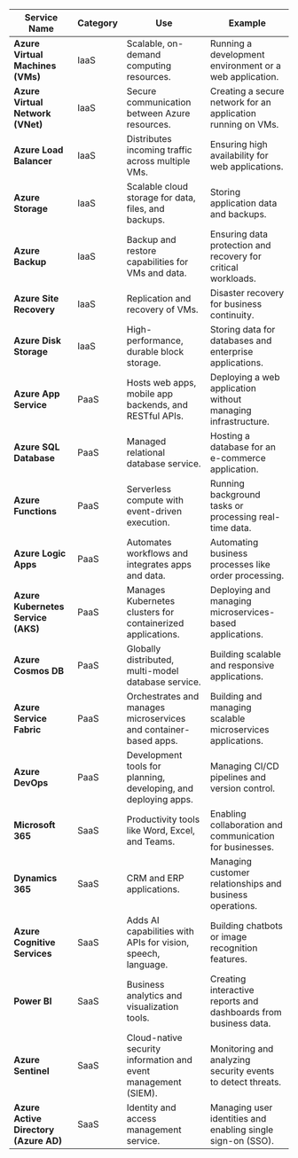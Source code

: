 | **Service Name**                  | **Category** | **Use**                                                        | **Example**                                                    |
|-----------------------------------|--------------|----------------------------------------------------------------|----------------------------------------------------------------|
| **Azure Virtual Machines (VMs)**  | IaaS         | Scalable, on-demand computing resources.                       | Running a development environment or a web application.        |
| **Azure Virtual Network (VNet)**  | IaaS         | Secure communication between Azure resources.                  | Creating a secure network for an application running on VMs.   |
| **Azure Load Balancer**           | IaaS         | Distributes incoming traffic across multiple VMs.              | Ensuring high availability for web applications.               |
| **Azure Storage**                 | IaaS         | Scalable cloud storage for data, files, and backups.           | Storing application data and backups.                          |
| **Azure Backup**                  | IaaS         | Backup and restore capabilities for VMs and data.              | Ensuring data protection and recovery for critical workloads.  |
| **Azure Site Recovery**           | IaaS         | Replication and recovery of VMs.                                | Disaster recovery for business continuity.                     |
| **Azure Disk Storage**            | IaaS         | High-performance, durable block storage.                       | Storing data for databases and enterprise applications.        |
| **Azure App Service**             | PaaS         | Hosts web apps, mobile app backends, and RESTful APIs.         | Deploying a web application without managing infrastructure.   |
| **Azure SQL Database**            | PaaS         | Managed relational database service.                           | Hosting a database for an e-commerce application.              |
| **Azure Functions**               | PaaS         | Serverless compute with event-driven execution.                | Running background tasks or processing real-time data.         |
| **Azure Logic Apps**              | PaaS         | Automates workflows and integrates apps and data.              | Automating business processes like order processing.           |
| **Azure Kubernetes Service (AKS)**| PaaS         | Manages Kubernetes clusters for containerized applications.    | Deploying and managing microservices-based applications.       |
| **Azure Cosmos DB**               | PaaS         | Globally distributed, multi-model database service.            | Building scalable and responsive applications.                 |
| **Azure Service Fabric**          | PaaS         | Orchestrates and manages microservices and container-based apps.| Building and managing scalable microservices applications.     |
| **Azure DevOps**                  | PaaS         | Development tools for planning, developing, and deploying apps.| Managing CI/CD pipelines and version control.                  |
| **Microsoft 365**                 | SaaS         | Productivity tools like Word, Excel, and Teams.                | Enabling collaboration and communication for businesses.       |
| **Dynamics 365**                  | SaaS         | CRM and ERP applications.                                      | Managing customer relationships and business operations.       |
| **Azure Cognitive Services**      | SaaS         | Adds AI capabilities with APIs for vision, speech, language.   | Building chatbots or image recognition features.               |
| **Power BI**                      | SaaS         | Business analytics and visualization tools.                    | Creating interactive reports and dashboards from business data.|
| **Azure Sentinel**                | SaaS         | Cloud-native security information and event management (SIEM). | Monitoring and analyzing security events to detect threats.    |
| **Azure Active Directory (Azure AD)** | SaaS    | Identity and access management service.                        | Managing user identities and enabling single sign-on (SSO).    |
